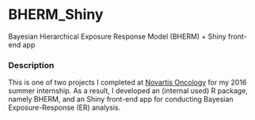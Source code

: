 # BHERM_Shiny

Bayesian Hierarchical Exposure Response Model (BHERM) + Shiny front-end app

### Description

This is one of two projects I completed at [Novartis Oncology](https://www.novartisoncology.com/) for my 2016 summer internship. As a result, I developed an (internal used) R package, namely BHERM, and an Shiny front-end app for conducting Bayesian Exposure-Response (ER) analysis.


